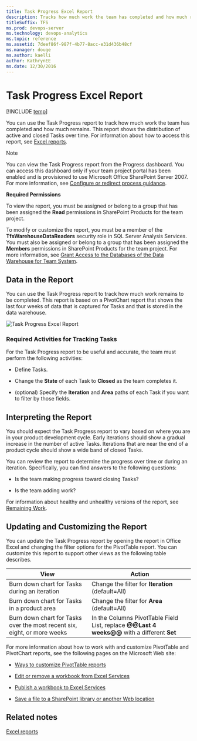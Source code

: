 ```yaml
---
title: Task Progress Excel Report 
description: Tracks how much work the team has completed and how much remains.
titleSuffix: TFS
ms.prod: devops-server
ms.technology: devops-analytics
ms.topic: reference
ms.assetid: 7deef86f-987f-4b77-8acc-e31d436b48cf
ms.manager: douge
ms.author: kaelliauthor: KathrynEE
ms.date: 12/30/2016
---
```


# Task Progress Excel Report

[!INCLUDE [temp](../_shared/tfs-sharepoint-version.md)]

You can use the Task Progress report to track how much work the team has completed and how much remains. This report shows the distribution of active and closed Tasks over time. For information about how to access this report, see [Excel reports](excel-reports.md).  
  
> [!NOTE]
>  You can view the Task Progress report from the Progress dashboard. You can access this dashboard only if your team project portal has been enabled and is provisioned to use Microsoft Office SharePoint Server 2007. For more information, see [Configure or redirect process guidance](../sharepoint-dashboards/configure-or-redirect-process-guidance.md).  
  
 **Required Permissions**  
  
 To view the report, you must be assigned or belong to a group that has been assigned the **Read** permissions in SharePoint Products for the team project.  
  
 To modify or customize the report, you must be a member of the **TfsWarehouseDataReaders** security role in SQL Server Analysis Services. You must also be assigned or belong to a group that has been assigned the **Members** permissions in SharePoint Products for the team project. For more information, see [Grant Access to the Databases of the Data Warehouse for Team System](../admin/grant-permissions-to-reports.md).  
  
##  <a name="Data"></a> Data in the Report  
 You can use the Task Progress report to track how much work remains to be completed. This report is based on a PivotChart report that shows the last four weeks of data that is captured for Tasks and that is stored in the data warehouse.  
  
 ![Task Progress Excel Report](_img/procguid_exceltask.png "ProcGuid_ExcelTask")  
  
### Required Activities for Tracking Tasks  
 For the Task Progress report to be useful and accurate, the team must perform the following activities:  
  
-   Define Tasks.  
  
-   Change the **State** of each Task to **Closed** as the team completes it.  
  
-   (optional) Specify the **Iteration** and **Area** paths of each Task if you want to filter by those fields.  
  
##  <a name="Interpreting"></a> Interpreting the Report  
 You should expect the Task Progress report to vary based on where you are in your product development cycle. Early iterations should show a gradual increase in the number of active Tasks. Iterations that are near the end of a product cycle should show a wide band of closed Tasks.  
  
 You can review the report to determine the progress over time or during an iteration. Specifically, you can find answers to the following questions:  
  
-   Is the team making progress toward closing Tasks?  
  
-   Is the team adding work?  
  
 For information about healthy and unhealthy versions of the report, see [Remaining Work](../sql-reports/remaining-work-report.md).  
  
##  <a name="Updating"></a> Updating and Customizing the Report  
 You can update the Task Progress report by opening the report in Office Excel and changing the filter options for the PivotTable report. You can customize this report to support other views as the following table describes.  
  
|View|Action|  
|----------|------------|  
|Burn down chart for Tasks during an iteration|Change the filter for **Iteration** (default=All)|  
|Burn down chart for Tasks in a product area|Change the filter for **Area** (default=All)|  
|Burn down chart for Tasks over the most recent six, eight, or more weeks|In the Columns PivotTable Field List, replace **@@Last 4 weeks@@** with a different **Set**|  
  
 For more information about how to work with and customize PivotTable and PivotChart reports, see the following pages on the Microsoft Web site:  
  
-   [Ways to customize PivotTable reports](http://go.microsoft.com/fwlink/?LinkId=165722)  
  
-   [Edit or remove a workbook from Excel Services](http://go.microsoft.com/fwlink/?LinkId=165723)  
  
-   [Publish a workbook to Excel Services](http://go.microsoft.com/fwlink/?LinkId=165724)  
  
-   [Save a file to a SharePoint library or another Web location](http://go.microsoft.com/fwlink/?LinkId=165725)  
  
## Related notes
 [Excel reports](excel-reports.md)